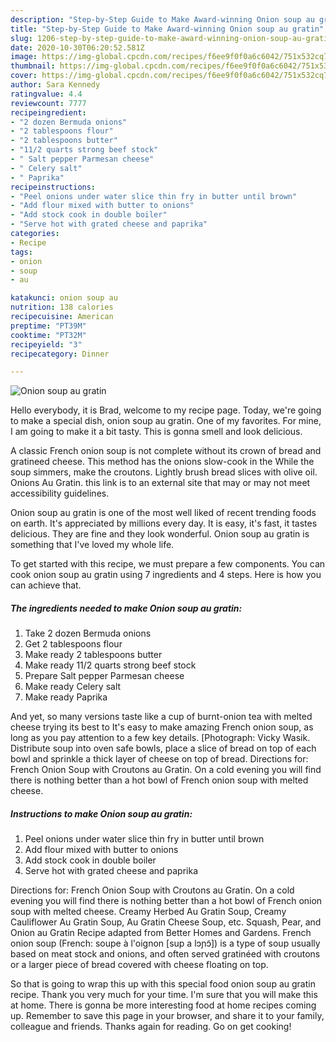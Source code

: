 ```yaml
---
description: "Step-by-Step Guide to Make Award-winning Onion soup au gratin"
title: "Step-by-Step Guide to Make Award-winning Onion soup au gratin"
slug: 1206-step-by-step-guide-to-make-award-winning-onion-soup-au-gratin
date: 2020-10-30T06:20:52.581Z
image: https://img-global.cpcdn.com/recipes/f6ee9f0f0a6c6042/751x532cq70/onion-soup-au-gratin-recipe-main-photo.jpg
thumbnail: https://img-global.cpcdn.com/recipes/f6ee9f0f0a6c6042/751x532cq70/onion-soup-au-gratin-recipe-main-photo.jpg
cover: https://img-global.cpcdn.com/recipes/f6ee9f0f0a6c6042/751x532cq70/onion-soup-au-gratin-recipe-main-photo.jpg
author: Sara Kennedy
ratingvalue: 4.4
reviewcount: 7777
recipeingredient:
- "2 dozen Bermuda onions"
- "2 tablespoons flour"
- "2 tablespoons butter"
- "11/2 quarts strong beef stock"
- " Salt pepper Parmesan cheese"
- " Celery salt"
- " Paprika"
recipeinstructions:
- "Peel onions under water slice thin fry in butter until brown"
- "Add flour mixed with butter to onions"
- "Add stock cook in double boiler"
- "Serve hot with grated cheese and paprika"
categories:
- Recipe
tags:
- onion
- soup
- au

katakunci: onion soup au 
nutrition: 138 calories
recipecuisine: American
preptime: "PT39M"
cooktime: "PT32M"
recipeyield: "3"
recipecategory: Dinner

---
```



![Onion soup au gratin](https://img-global.cpcdn.com/recipes/f6ee9f0f0a6c6042/751x532cq70/onion-soup-au-gratin-recipe-main-photo.jpg)

Hello everybody, it is Brad, welcome to my recipe page. Today, we're going to make a special dish, onion soup au gratin. One of my favorites. For mine, I am going to make it a bit tasty. This is gonna smell and look delicious.

A classic French onion soup is not complete without its crown of bread and gratineed cheese. This method has the onions slow-cook in the While the soup simmers, make the croutons. Lightly brush bread slices with olive oil. Onions Au Gratin. this link is to an external site that may or may not meet accessibility guidelines.

Onion soup au gratin is one of the most well liked of recent trending foods on earth. It's appreciated by millions every day. It is easy, it's fast, it tastes delicious. They are fine and they look wonderful. Onion soup au gratin is something that I've loved my whole life.


To get started with this recipe, we must prepare a few components. You can cook onion soup au gratin using 7 ingredients and 4 steps. Here is how you can achieve that.

<!--inarticleads1-->

##### The ingredients needed to make Onion soup au gratin:

1. Take 2 dozen Bermuda onions
1. Get 2 tablespoons flour
1. Make ready 2 tablespoons butter
1. Make ready 11/2 quarts strong beef stock
1. Prepare  Salt pepper Parmesan cheese
1. Make ready  Celery salt
1. Make ready  Paprika


And yet, so many versions taste like a cup of burnt-onion tea with melted cheese trying its best to It&#39;s easy to make amazing French onion soup, as long as you pay attention to a few key details. [Photograph: Vicky Wasik. Distribute soup into oven safe bowls, place a slice of bread on top of each bowl and sprinkle a thick layer of cheese on top of bread. Directions for: French Onion Soup with Croutons au Gratin. On a cold evening you will find there is nothing better than a hot bowl of French onion soup with melted cheese. 

<!--inarticleads2-->

##### Instructions to make Onion soup au gratin:

1. Peel onions under water slice thin fry in butter until brown
1. Add flour mixed with butter to onions
1. Add stock cook in double boiler
1. Serve hot with grated cheese and paprika


Directions for: French Onion Soup with Croutons au Gratin. On a cold evening you will find there is nothing better than a hot bowl of French onion soup with melted cheese. Creamy Herbed Au Gratin Soup, Creamy Cauliflower Au Gratin Soup, Au Gratin Cheese Soup, etc. Squash, Pear, and Onion au Gratin Recipe adapted from Better Homes and Gardens. French onion soup (French: soupe à l&#39;oignon [sup a lɔɲɔ̃]) is a type of soup usually based on meat stock and onions, and often served gratinéed with croutons or a larger piece of bread covered with cheese floating on top. 

So that is going to wrap this up with this special food onion soup au gratin recipe. Thank you very much for your time. I'm sure that you will make this at home. There is gonna be more interesting food at home recipes coming up. Remember to save this page in your browser, and share it to your family, colleague and friends. Thanks again for reading. Go on get cooking!
